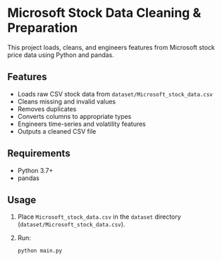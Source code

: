 # Microsoft Stock Data Cleaning & Preparation
   
   This project loads, cleans, and engineers features from Microsoft stock price data using Python and pandas.
   
   ## Features
   
   - Loads raw CSV stock data from `dataset/Microsoft_stock_data.csv`
   - Cleans missing and invalid values
   - Removes duplicates
   - Converts columns to appropriate types
   - Engineers time-series and volatility features
   - Outputs a cleaned CSV file
   
   ## Requirements
   
   - Python 3.7+
   - pandas
   
   ## Usage
   
   1. Place `Microsoft_stock_data.csv` in the `dataset` directory (`dataset/Microsoft_stock_data.csv`).
   2. Run:
   
      ```bash
      python main.py